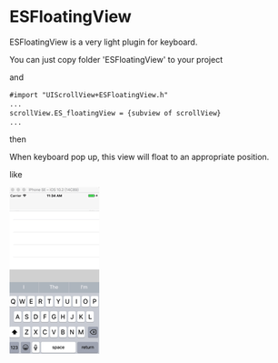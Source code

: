 # ESFloatingView

ESFloatingView is a very light plugin for keyboard.

You can just copy folder 'ESFloatingView' to your project

and

```
#import "UIScrollView+ESFloatingView.h"
...
scrollView.ES_floatingView = {subview of scrollView}
...
```

then

When keyboard pop up, this view will float to an appropriate position.

like


![](Demo.gif)
